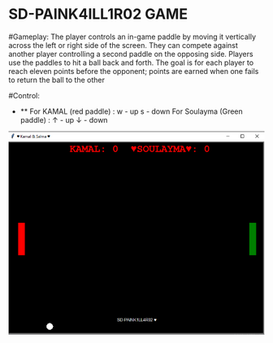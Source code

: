 # SD-PAINK4ILL1R02 GAME

#Gameplay: 
The player controls an in-game paddle by moving it vertically across the left or right side of the screen. They can compete against another player controlling a second paddle on the opposing side. Players use the paddles to hit a ball back and forth. The goal is for each player to reach eleven points before the opponent; points are earned when one fails to return the ball to the other

#Control:
* ** For KAMAL (red paddle) : w - up s - down For Soulayma (Green paddle) : ↑ - up ↓ - down

![plot](./result.png)

